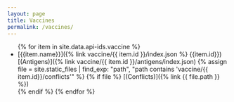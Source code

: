 ```yaml
---
layout: page
title: Vaccines
permalink: /vaccines/
---
```


<ul class="col2">
    {% for item in site.data.api-ids.vaccine %}
        <li>[{{item.name}}]({% link vaccine/{{ item.id }}/index.json %} {{item.id}})
       [(Antigens)]({% link vaccine/{{ item.id }}/antigens/index.json)
        {% assign file = site.static_files | find_exp: "path", "path contains 'vaccine/{{ item.id}}/conflicts'" %}
        {% if file %}
            [(Conflicts)]({% link {{ file.path }} %})</li>
        {% endif %}
    {% endfor %}
</ul>
